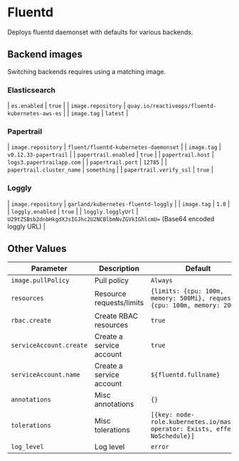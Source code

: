 # Fluentd

Deploys fluentd daemonset with defaults for various backends.

## Backend images

Switching backends requires using a matching image.

### Elasticsearch

| `es.enabled` |  `true` |
| `image.repository` | `quay.io/reactiveops/fluentd-kubernetes-aws-es` |
| `image.tag` | `latest` |

### Papertrail

| `image.repository` | `fluent/fluentd-kubernetes-daemonset` |
| `image.tag` | `v0.12.33-papertrail` |
| `papertrail.enabled` | `true` |
| `papertrail.host` | `logs3.papertrailapp.com` |
| `papertrail.port` | `12785` |
| `papertrail.cluster_name` | `something` |
| `papertrail.verify_ssl` | `true` |

### Loggly

| `image.repository` | `garland/kubernetes-fluentd-loggly` |
| `image.tag` | `1.0` |
| `loggly.enabled` | `true` |
| `loggly.logglyUrl` | `U29tZSBsb2dnbHkgdXJsIGJhc2U2NCBlbmNvZGVkIGhlcmU=` (Base64 encoded loggly URL) |

## Other Values

| Parameter | Description | Default |
| --------- | ----------- | ------- |
| `image.pullPolicy` | Pull policy | `Always` |
| `resources` | Resource requests/limits | `{limits: {cpu: 100m, memory: 500Mi}, requests: {cpu: 100m, memory: 200Mi}` |
| `rbac.create` | Create RBAC resources | `true` |
| `serviceAccount.create` | Create a service account | `true` |
| `serviceAccount.name` | Create a service account | `${fluentd.fullname}` |
| `annotations` | Misc annotations | `{}` |
| `tolerations` | Misc tolerations | `[{key: node-role.kubernetes.io/master, operator: Exists, effect: NoSchedule}]` |
| `log_level` | Log level | `error` |
